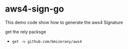 # aws4-sign-go
This demo code show how to generate the aws4 Signature

get the rely packsge
- `get -v github.com/bmizerany/aws4` 
